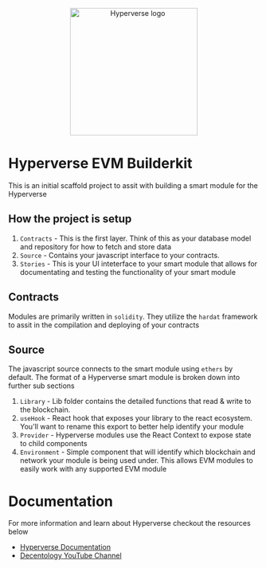 
<p align="center">
<img src="https://drive.google.com/uc?export=view&id=1UFpBzZRnOBIZhIcaAWui1FIe9OSfJTKx" width="256" alt="Hyperverse logo" />
</p>

# Hyperverse EVM Builderkit

This is an initial scaffold project to assit with building a smart module for the Hyperverse

## How the project is setup

1. `Contracts` - This is the first layer. Think of this as your database model and repository for how to fetch and store data
2. `Source` - Contains your javascript interface to your contracts. 
3. `Stories` - This is your UI inteterface to your smart module that allows for documentating and testing the functionality of your smart module


## Contracts
Modules are primarily written in `solidity`. They utilize the `hardat` framework to assit in the compilation and deploying of your contracts

## Source
The javascript source connects to the smart module using `ethers` by default. The format of a Hyperverse smart module is broken down into further sub sections

1. `Library` - Lib folder contains the detailed functions that read & write to the blockchain. 
2. `useHook` - React hook that exposes your library to the react ecosystem. You'll want to rename this export to better help identify your module
3. `Provider` - Hyperverse modules use the React Context to expose state to child components
4. `Environment` - Simple component that will identify which blockchain and network your module is being used under. This allows EVM modules to easily work with any supported EVM module


# Documentation
For more information and learn about Hyperverse checkout the resources below

- [Hyperverse Documentation](https://docs.hyperverse.dev/)
- [Decentology YouTube Channel](https://www.youtube.com/c/Decentology)
